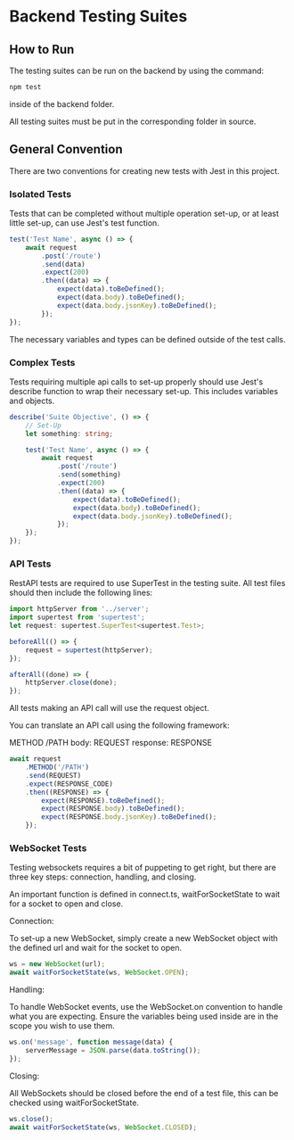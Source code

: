 # Backend Testing Suites

## How to Run

The testing suites can be run on the backend by using the command:

```bash
npm test
```

inside of the backend folder.

All testing suites must be put in the corresponding folder in source.

## General Convention

There are two conventions for creating new tests with Jest in this project.

### Isolated Tests

Tests that can be completed without multiple operation set-up, or at least
little set-up, can use Jest's test function.

```ts
test('Test Name', async () => {
	await request
		.post('/route')
		.send(data)
		.expect(200)
		.then((data) => {
			expect(data).toBeDefined();
			expect(data.body).toBeDefined();
			expect(data.body.jsonKey).toBeDefined();
		});
});
```

The necessary variables and types can be defined outside of the test calls.

### Complex Tests

Tests requiring multiple api calls to set-up properly should use Jest's describe
function to wrap their necessary set-up. This includes variables and objects.

```ts
describe('Suite Objective', () => {
	// Set-Up
	let something: string;

	test('Test Name', async () => {
		await request
			.post('/route')
			.send(something)
			.expect(200)
			.then((data) => {
				expect(data).toBeDefined();
				expect(data.body).toBeDefined();
				expect(data.body.jsonKey).toBeDefined();
			});
	});
});
```

### API Tests

RestAPI tests are required to use SuperTest in the testing suite.
All test files should then include the following lines:

```ts
import httpServer from '../server';
import supertest from 'supertest';
let request: supertest.SuperTest<supertest.Test>;

beforeAll(() => {
	request = supertest(httpServer);
});

afterAll((done) => {
	httpServer.close(done);
});
```

All tests making an API call will use the request object.

You can translate an API call using the following framework:

METHOD /PATH
body: REQUEST
response: RESPONSE

```ts
await request
	.METHOD('/PATH')
	.send(REQUEST)
	.expect(RESPONSE_CODE)
	.then((RESPONSE) => {
		expect(RESPONSE).toBeDefined();
		expect(RESPONSE.body).toBeDefined();
		expect(RESPONSE.body.jsonKey).toBeDefined();
	});
```

### WebSocket Tests

Testing websockets requires a bit of puppeting to get right, but there are three
key steps: connection, handling, and closing.

An important function is defined in connect.ts, waitForSocketState to wait for a
socket to open and close.

Connection:

To set-up a new WebSocket, simply create a new WebSocket object with the defined
url and wait for the socket to open.

```ts
ws = new WebSocket(url);
await waitForSocketState(ws, WebSocket.OPEN);
```

Handling:

To handle WebSocket events, use the WebSocket.on convention to handle what you
are expecting. Ensure the variables being used inside are in the scope you wish
to use them.

```ts
ws.on('message', function message(data) {
	serverMessage = JSON.parse(data.toString());
});
```

Closing:

All WebSockets should be closed before the end of a test file, this can be checked
using waitForSocketState.

```ts
ws.close();
await waitForSocketState(ws, WebSocket.CLOSED);
```
